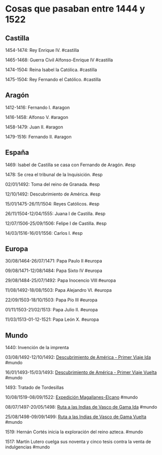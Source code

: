 [comment]: <> (pon las fechas con del formato dd/mm/yyyy )
[comment]: <> (un rango de fechas es separado por un guión)
[comment]: <> (dateFormat: d/M/y)
[comment]: <> (#castilla: red)
[comment]: <> (#aragon: orange)
[comment]: <> (#españa: purple)
[comment]: <> (#europa: green)
[comment]: <> (#mundo: yellow)

# Cosas que pasaban entre 1444 y 1522

## Castilla

1454-1474: Rey Enrique IV. #castilla

1465-1468: Guerra Civil Alfonso-Enrique IV #castilla

1474-1504: Reina Isabel la Católica. #castilla

1475-1504: Rey Fernando el Católico. #castilla


## Aragón

1412-1416: Fernando I. #aragon

1416-1458: Alfonso V. #aragon

1458-1479: Juan II. #aragon

1479-1516: Fernando II. #aragon

## España

1469: Isabel de Castilla se casa con Fernando de Aragón. #esp

1478: Se crea el tribunal de la Inquisición. #esp

02/01/1492: Toma del reino de Granada. #esp

12/10/1492: Descubrimiento de América. #esp


15/01/1475-26/11/1504: Reyes Católicos. #esp

26/11/1504-12/04/1555: Juana I de Castilla. #esp

12/07/1506-25/09/1506: Felipe I de Castilla. #esp

14/03/1516-16/01/1556: Carlos I. #esp

## Europa

30/08/1464-26/07/1471: Papa Paulo II #europa

09/08/1471-12/08/1484: Papa Sixto IV #europa

29/08/1484-25/07/1492: Papa Inocencio VIII #europa

11/08/1492-18/08/1503: Papa Alejandro VI. #europa

22/09/1503-18/10/1503: Papa Pío III #europa

01/11/1503-21/02/1513: Papa Julio II. #europa

11/03/1513-01-12-1521: Papa León X. #europa

## Mundo

1440: Invención de la imprenta

03/08/1492-12/10/1492: [Descubrimiento de América - Primer Viaje Ida](https://w.wiki/5m2a) #mundo

16/01/1493-15/03/1493: [Descubrimiento de América - Primer Viaje Vuelta](https://w.wiki/5m2a) #mundo

1493: Tratado de Tordesillas

10/08/1519-08/09/1522: [Expedición Magallanes-Elcano](https://w.wiki/5m2b) #mundo

08/07/1497-20/05/1498: [Ruta a las Indias de Vasco de Gama Ida](https://mihistoriauniversal.com/wp-content/uploads/vasco-gama-viaje.jpg) #mundo

25/08/1498-09/09/1499: [Ruta a las Indias de Vasco de Gama Vuelta](https://mihistoriauniversal.com/wp-content/uploads/vasco-gama-viaje.jpg) #mundo


1519: Hernán Cortés inicia la exploración del reino azteca. #mundo

1517: Martín Lutero cuelga sus noventa y cinco tesis contra la venta de indulgencias #mundo
